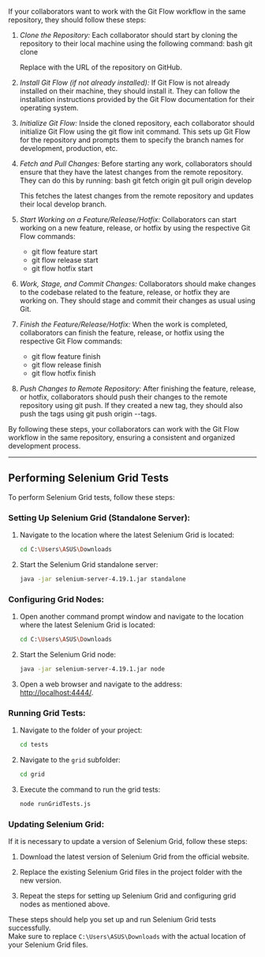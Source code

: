 If your collaborators want to work with the Git Flow workflow in the same repository, they should follow these steps:

1. *Clone the Repository:*
   Each collaborator should start by cloning the repository to their local machine using the following command:
   bash
   git clone <repository-url>
   
   Replace <repository-url> with the URL of the repository on GitHub.

2. *Install Git Flow (if not already installed):*
   If Git Flow is not already installed on their machine, they should install it. They can follow the installation instructions provided by the Git Flow documentation for their operating system.

3. *Initialize Git Flow:*
   Inside the cloned repository, each collaborator should initialize Git Flow using the git flow init command. This sets up Git Flow for the repository and prompts them to specify the branch names for development, production, etc.

4. *Fetch and Pull Changes:*
   Before starting any work, collaborators should ensure that they have the latest changes from the remote repository. They can do this by running:
   bash
   git fetch origin
   git pull origin develop
   
   This fetches the latest changes from the remote repository and updates their local develop branch.

5. *Start Working on a Feature/Release/Hotfix:*
   Collaborators can start working on a new feature, release, or hotfix by using the respective Git Flow commands:
   - git flow feature start <feature-name>
   - git flow release start <release-version>
   - git flow hotfix start <hotfix-version>

6. *Work, Stage, and Commit Changes:*
   Collaborators should make changes to the codebase related to the feature, release, or hotfix they are working on. They should stage and commit their changes as usual using Git.

7. *Finish the Feature/Release/Hotfix:*
   When the work is completed, collaborators can finish the feature, release, or hotfix using the respective Git Flow commands:
   - git flow feature finish <feature-name>
   - git flow release finish <release-version>
   - git flow hotfix finish <hotfix-version>

8. *Push Changes to Remote Repository:*
   After finishing the feature, release, or hotfix, collaborators should push their changes to the remote repository using git push. If they created a new tag, they should also push the tags using git push origin --tags.

By following these steps, your collaborators can work with the Git Flow workflow in the same repository, ensuring a consistent and organized development process.

***

## Performing Selenium Grid Tests

To perform Selenium Grid tests, follow these steps:

### Setting Up Selenium Grid (Standalone Server):

1. Navigate to the location where the latest Selenium Grid is located:

    ```bash
    cd C:\Users\ASUS\Downloads
    ```

2. Start the Selenium Grid standalone server:

    ```bash
    java -jar selenium-server-4.19.1.jar standalone
    ```

### Configuring Grid Nodes:

1. Open another command prompt window and navigate to the location where the latest Selenium Grid is located:

    ```bash
    cd C:\Users\ASUS\Downloads
    ```

2. Start the Selenium Grid node:

    ```bash
    java -jar selenium-server-4.19.1.jar node
    ```

3. Open a web browser and navigate to the address: [http://localhost:4444/](http://localhost:4444/).

### Running Grid Tests:

1. Navigate to the folder of your project:

    ```bash
    cd tests
    ```

2. Navigate to the `grid` subfolder:

    ```bash
    cd grid
    ```

3. Execute the command to run the grid tests:

    ```bash
    node runGridTests.js
    ```

### Updating Selenium Grid:

If it is necessary to update a version of Selenium Grid, follow these steps:

1. Download the latest version of Selenium Grid from the official website.

2. Replace the existing Selenium Grid files in the project folder with the new version.

3. Repeat the steps for setting up Selenium Grid and configuring grid nodes as mentioned above.

These steps should help you set up and run Selenium Grid tests successfully. <br>
Make sure to replace `C:\Users\ASUS\Downloads` with the actual location of your Selenium Grid files.

